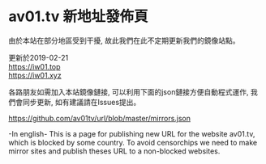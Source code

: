 # av01.tv 新地址發佈頁

由於本站在部分地區受到干擾, 故此我們在此不定期更新我們的鏡像站點。


更新於2019-02-21<br>
https://iw01.top<br>
https://iw01.xyz<br>

各路朋友如需加入本站鏡像鏈接, 可以利用下面的json鏈接方便自動程式運作, 我們會同步更新, 如有建議請在Issues提出。

https://github.com/av01tv/url/blob/master/mirrors.json


-In english-
This is a page for publishing new URL for the website av01.tv, which is blocked by some country. To avoid censorchips we need to make mirror sites and publish theses URL to a non-blocked websites.
